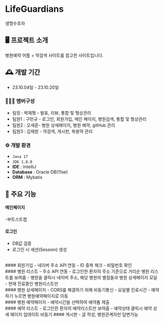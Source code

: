 # LifeGuardians
생명수호자

## 🖥️ 프로젝트 소개
병원예약 어플 + 약검색 사이트를 참고한 사이트입니다.
<br>

## 🕰️ 개발 기간
* 23.10.04일 - 23.10.20일

### 🧑‍🤝‍🧑 맴버구성
 - 팀장  : 박재형 - 발표, 리뷰, 통합 및 형상관리
 - 팀원1 : 구민규 - 로그인, 회원가입, 메인 페이지, 병원검색, 통합 및 형상관리
 - 팀원2 : 오세훈- 병원 상세페이지, 병원 예약, gitHub 관리
 - 팀원3 : 김채원 - 약검색, 게시판, 복용약 관리


### ⚙️ 개발 환경
- `Java 17`
- `JDK 1.8.0`
- **IDE** : IntelliJ
- **Database** : Oracle DB(11xe)
- **ORM** : Mybatis

## 📌 주요 기능
#### 메인페이지
-부트스트랩
<br>
#### 로그인 
- DB값 검증
- 로그인 시 세션(Session) 생성
<br>
#### 회원가입 
- 네이버 주소 API 연동
- ID 중복 체크
- 비밀번호 확인
<br>
#### 병원 리스트
- 주소 API 연동
- 로그인한 환자의 주소 기준으로 거리순 병원 리스트를 보여줌
- 병원을 클릭시 네이버 주소, 해당 병원의 별점들과 병원 상세페이지 모달
- 현재 진료중인 병원리스트만
<br>
#### 병원 상세페이지
- CORS를 해결하기 위해 비동기통신
- 요일별 진료시간
- 예약하기 누르면 병원예약페이지로 이동
<br>
#### 병원 예약페이지
- 예약시간을 선택하여 예약폼 제출
<br>
#### 예약 리스트
- 로그인한 환자의 예약리스트만 보여줌
- 예약상태 클릭시 예약 상세 페이지 업데이트 비동기
#### 게시판
- 글 작성, 병원관계자만 답변가능
<br>

